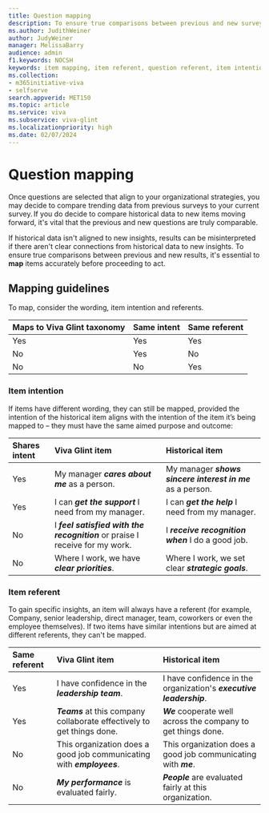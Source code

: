 ```yaml
---
title: Question mapping
description: To ensure true comparisons between previous and new survey item results, it's essential to **map** items accurately.​ 
ms.author: JudithWeiner
author: JudyWeiner
manager: MelissaBarry
audience: admin
f1.keywords: NOCSH
keywords: item mapping, item referent, question referent, item intention, question intention
ms.collection:  
- m365initiative-viva
- selfserve 
search.appverid: MET150 
ms.topic: article
ms.service: viva
ms.subservice: viva-glint
ms.localizationpriority: high
ms.date: 02/07/2024
---
```


# Question mapping

Once questions are selected that align to your organizational strategies, you may decide to compare trending data from previous surveys to your current survey. If you do decide to compare historical data to new items moving forward, it's vital that the previous and new questions are truly comparable. 

If historical data isn't aligned to new insights, results can be misinterpreted if there aren't clear connections from historical data to new insights. To ensure true comparisons between previous and new results, it's essential to **map** items accurately before proceeding to act.​ 

## Mapping guidelines 

To map, consider the wording, item intention and referents.

|Maps to Viva Glint taxonomy   |Same intent   |Same referent|
|:----------|:-----------|:------------|
|Yes  |Yes      |Yes  |
|No |Yes  |No |
|No |No   |Yes |

### Item intention 

If items have different wording, they can still be mapped, provided the intention of the historical item aligns with the intention of the item it’s being mapped to – they must have the same aimed purpose and outcome:

|Shares intent   |Viva Glint item   |Historical item|
|:----------|:-----------|:------------|
|Yes   |My manager ***cares about me*** as a person.     |My manager ***shows sincere interest in me*** as a person. |
|Yes   |I can ***get the support*** I need from my manager.      |I can ***get the help*** I need from my manager.   |
|No |I ***feel satisfied with the recognition*** or praise I receive for my work.   |I ***receive recognition when*** I do a good job. |
|No |Where I work, we have ***clear priorities***.    |Where I work, we set clear ***strategic goals***. |

### Item referent 

To gain specific insights, an item will always have a referent (for example, Company, senior leadership, direct manager, team, coworkers or even the employee themselves). If two items have similar intentions but are aimed at different referents, they can't be mapped.  

|Same referent   |Viva Glint item   |Historical item|
|:----------|:-----------|:------------|
|Yes  |I have confidence in the ***leadership team***.     |I have confidence in the organization's ***executive leadership***. |
|Yes   |***Teams*** at this company collaborate effectively to get things done.      |***We*** cooperate well across the company to get things done.   |
|No |This organization does a good job communicating with ***employees***.   |This organization does a good job communicating with ***me***. |
|No |***My performance*** is evaluated fairly.    |***People*** are evaluated fairly at this organization. |

